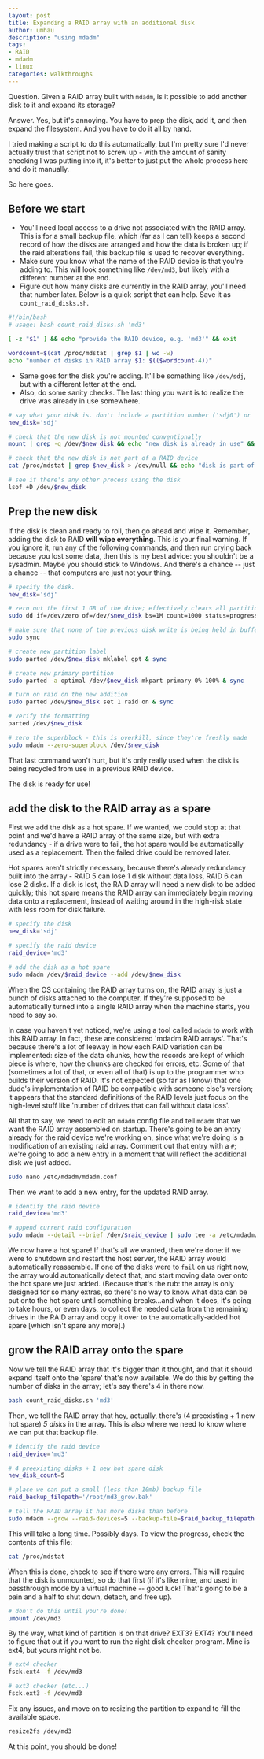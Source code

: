 ```yaml
---
layout: post
title: Expanding a RAID array with an additional disk
author: umhau
description: "using mdadm"
tags: 
- RAID
- mdadm
- linux
categories: walkthroughs
---
```


Question. Given a RAID array built with `mdadm`, is it possible to add another disk to it and expand its storage? 

Answer. Yes, but it's annoying. You have to prep the disk, add it, and then expand the filesystem.  And you have to do it all by hand. 

I tried making a script to do this automatically, but I'm pretty sure I'd never actually trust that script not to screw up - with the amount of sanity checking I was putting into it, it's better to just put the whole process here and do it manually.

So here goes. 

## Before we start

- You'll need local access to a drive not associated with the RAID array. This is for a small backup file, which (far as I can tell) keeps a second record of how the disks are arranged and how the data is broken up; if the raid alterations fail, this backup file is used to recover everything.
- Make sure you know what the name of the RAID device is that you're adding to. This will look something like `/dev/md3`, but likely with a different number at the end.
- Figure out how many disks are currently in the RAID array, you'll need that number later. Below is a quick script that can help. Save it as `count_raid_disks.sh`.

```sh
#!/bin/bash
# usage: bash count_raid_disks.sh 'md3'

[ -z "$1" ] && echo "provide the RAID device, e.g. 'md3'" && exit

wordcount=$(cat /proc/mdstat | grep $1 | wc -w)
echo "number of disks in RAID array $1: $(($wordcount-4))"
```

- Same goes for the disk you're adding.  It'll be something like `/dev/sdj`, but with a different letter at the end.
- Also, do some sanity checks. The last thing you want is to realize the drive was already in use somewhere. 

```sh
# say what your disk is. don't include a partition number ('sdj0') or '/dev/'
new_disk='sdj'

# check that the new disk is not mounted conventionally
mount | grep -q /dev/$new_disk && echo "new disk is already in use" && exit

# check that the new disk is not part of a RAID device
cat /proc/mdstat | grep $new_disk > /dev/null && echo "disk is part of a RAID device" && exit

# see if there's any other process using the disk
lsof +D /dev/$new_disk
```

## Prep the new disk

If the disk is clean and ready to roll, then go ahead and wipe it. Remember, adding the disk to RAID **will wipe everything**.  This is your final warning. If you ignore it, run any of the following commands, and then run crying back because you lost some data, then this is my best advice: you shouldn't be a sysadmin. Maybe you should stick to Windows. And there's a chance -- just a chance -- that computers are just not your thing.

```sh
# specify the disk.
new_disk='sdj'

# zero out the first 1 GB of the drive; effectively clears all partition tables
sudo dd if=/dev/zero of=/dev/$new_disk bs=1M count=1000 status=progress

# make sure that none of the previous disk write is being held in buffer
sudo sync

# create new partition label
sudo parted /dev/$new_disk mklabel gpt & sync

# create new primary partition
sudo parted -a optimal /dev/$new_disk mkpart primary 0% 100% & sync

# turn on raid on the new addition
sudo parted /dev/$new_disk set 1 raid on & sync

# verify the formatting
parted /dev/$new_disk

# zero the superblock - this is overkill, since they're freshly made
sudo mdadm --zero-superblock /dev/$new_disk
```

That last command won't hurt, but it's only really used when the disk is being recycled from use in a previous RAID device. 

The disk is ready for use! 

## add the disk to the RAID array as a spare

First we add the disk as a hot spare. If we wanted, we could stop at that point and we'd have a RAID array of the same size, but with extra redundancy - if a drive were to fail, the hot spare would be automatically used as a replacement. Then the failed drive could be removed later. 

Hot spares aren't strictly necessary, because there's already redundancy built into the array - RAID 5 can lose 1 disk without data loss, RAID 6 can lose 2 disks. If a disk is lost, the RAID array will need a new disk to be added quickly; this hot spare means the RAID array can immediately begin moving data onto a replacement, instead of waiting around in the high-risk state with less room for disk failure. 

```sh
# specify the disk
new_disk='sdj'

# specify the raid device
raid_device='md3'

# add the disk as a hot spare
sudo mdadm /dev/$raid_device --add /dev/$new_disk
```

When the OS containing the RAID array turns on, the RAID array is just a bunch of disks attached to the computer. If they're supposed to be automatically turned into a single RAID array when the machine starts, you need to say so. 

In case you haven't yet noticed, we're using a tool called `mdadm` to work with this RAID array. In fact, these are considered 'mdadm RAID arrays'. That's because there's a lot of leeway in how each RAID variation can be implemented: size of the data chunks, how the records are kept of which piece is where, how the chunks are checked for errors, etc. Some of that (sometimes a lot of that, or even all of that) is up to the programmer who builds their version of RAID. It's not expected (so far as I know) that one dude's implementation of RAID be compatible with someone else's version; it appears that the standard definitions of the RAID levels just focus on the high-level stuff like 'number of drives that can fail without data loss'. 

All that to say, we need to edit an `mdadm` config file and tell `mdadm` that we want the RAID array assembled on startup.  There's going to be an entry already for the raid device we're working on, since what we're doing is a modification of an existing raid array. Comment out that entry with a `#`; we're going to add a new entry in a moment that will reflect the additional disk we just added. 

```sh
sudo nano /etc/mdadm/mdadm.conf
```

Then we want to add a new entry, for the updated RAID array.

```sh
# identify the raid device
raid_device='md3'

# append current raid configuration
sudo mdadm --detail --brief /dev/$raid_device | sudo tee -a /etc/mdadm/mdadm.conf
```

We now have a hot spare! If that's all we wanted, then we're done: if we were to shutdown and restart the host server, the RAID array would automatically reassemble. If one of the disks were to `fail` on us right now, the array would automatically detect that, and start moving data over onto the hot spare we just added. (Because that's the rub: the array is only designed for so many extras, so there's no way to know what data can be put onto the hot spare until something breaks...and when it does, it's going to take hours, or even days, to collect the needed data from the remaining drives in the RAID array and copy it over to the automatically-added hot spare [which isn't spare any more].)

## grow the RAID array onto the spare

Now we tell the RAID array that it's bigger than it thought, and that it should expand itself onto the 'spare' that's now available.  We do this by getting the number of disks in the array; let's say there's 4 in there now.

```sh
bash count_raid_disks.sh 'md3'
```

Then, we tell the RAID array that hey, actually, there's (4 preexisting + 1 new hot spare) _5 disks_ in the array.  This is also where we need to know where we can put that backup file. 

```sh
# identify the raid device
raid_device='md3'

# 4 preexisting disks + 1 new hot spare disk
new_disk_count=5

# place we can put a small (less than 10mb) backup file
raid_backup_filepath='/root/md3_grow.bak'

# tell the RAID array it has more disks than before
sudo mdadm --grow --raid-devices=5 --backup-file=$raid_backup_filepath /dev/$raid_device
```

This will take a long time. Possibly days. To view the progress, check the contents of this file:

```sh
cat /proc/mdstat
```

When this is done, check to see if there were any errors. This will require that the disk is unmounted, so do that first (if it's like mine, and used in passthrough mode by a virtual machine -- good luck! That's going to be a pain and a half to shut down, detach, and free up).

```sh
# don't do this until you're done!
umount /dev/md3
```

By the way, what kind of partition is on that drive? EXT3? EXT4? You'll need to figure that out if you want to run the right disk checker program. Mine is ext4, but yours might not be.

```sh
# ext4 checker
fsck.ext4 -f /dev/md3

# ext3 checker (etc...)
fsck.ext3 -f /dev/md3
```

Fix any issues, and move on to resizing the partition to expand to fill the available space.

```sh
resize2fs /dev/md3
```

At this point, you should be done!